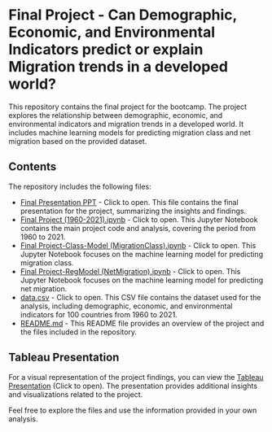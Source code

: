 # Final Project - Can Demographic, Economic, and Environmental Indicators predict or explain Migration trends in a developed world?

This repository contains the final project for the bootcamp. The project explores the relationship between demographic, economic, and environmental indicators and migration trends in a developed world. It includes machine learning models for predicting migration class and net migration based on the provided dataset.

## Contents

The repository includes the following files:

- [Final Presentation PPT](./Final%20Presentation%20PPT.pptx) - Click to open. This file contains the final presentation for the project, summarizing the insights and findings.
- [Final Project (1960-2021).ipynb](./Final%20Project%20(1960-2021).ipynb) - Click to open. This Jupyter Notebook contains the main project code and analysis, covering the period from 1960 to 2021.
- [Final Project-Class-Model (MigrationClass).ipynb](./Final%20Project-Class-Model%20(MigrationClass).ipynb) - Click to open. This Jupyter Notebook focuses on the machine learning model for predicting migration class.
- [Final Project-RegModel (NetMigration).ipynb](./Final%20Project-RegModel%20(NetMigration).ipynb) - Click to open. This Jupyter Notebook focuses on the machine learning model for predicting net migration.
- [data.csv](./data.csv) - Click to open. This CSV file contains the dataset used for the analysis, including demographic, economic, and environmental indicators for 100 countries from 1960 to 2021.
- [README.md](./README.md) - This README file provides an overview of the project and the files included in the repository.

## Tableau Presentation

For a visual representation of the project findings, you can view the [Tableau Presentation](https://public.tableau.com/app/profile/mat.as.grob/viz/FinalProject_16752630929140/Sheet3?publish=yes) (Click to open). The presentation provides additional insights and visualizations related to the project.

Feel free to explore the files and use the information provided in your own analysis.

